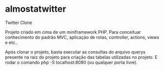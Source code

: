 # almostatwitter
Twitter Clone

Projeto criado em cima de um miniframework PHP.
Para conceituar conhecimento do padrão MVC, aplicação de rotas, controller, actions, views e etc..

Após clonar o projeto, basta executar as consultas do arquivo querys presente na raiz do projeto para criação das tabelas utilizadas no projeto.
E rodar o comando php -S localhost:8080 (ou qualquer porta livre).
